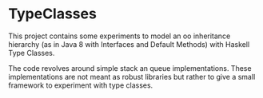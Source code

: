 # TypeClasses

This project contains some experiments to model an oo inheritance hierarchy (as in Java 8 with Interfaces and Default Methods) with Haskell Type Classes.

The code revolves around simple stack an queue implementations.
These implementations are not meant as robust libraries but rather to give a small framework to experiment with type classes.
